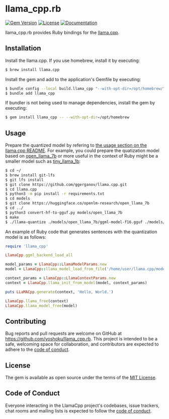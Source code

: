 # llama_cpp.rb

[![Gem Version](https://badge.fury.io/rb/llama_cpp.svg)](https://badge.fury.io/rb/llama_cpp)
[![License](https://img.shields.io/badge/License-MIT-yellowgreen.svg)](https://github.com/yoshoku/llama_cpp.rb/blob/main/LICENSE.txt)
[![Documentation](https://img.shields.io/badge/api-reference-blue.svg)](https://yoshoku.github.io/llama_cpp.rb/doc/)

llama_cpp.rb provides Ruby bindings for the [llama.cpp](https://github.com/ggerganov/llama.cpp).

## Installation

Install the llama.cpp. If you use homebrew, install it by executing:

```sh
$ brew install llama.cpp
```

Install the gem and add to the application's Gemfile by executing:

```sh
$ bundle config --local build.llama_cpp "--with-opt-dir=/opt/homebrew/"
$ bundle add llama_cpp
```

If bundler is not being used to manage dependencies, install the gem by executing:

```sh
$ gem install llama_cpp -- --with-opt-dir=/opt/homebrew
```

## Usage

Prepare the quantized model by refering to [the usage section on the llama.cpp README](https://github.com/ggerganov/llama.cpp#usage).
For example, you could prepare the quatization model based on
[open_llama_7b](https://huggingface.co/openlm-research/open_llama_7b)
or more useful in the context of Ruby might be a smaller model such as
[tiny_llama_1b](https://huggingface.co/TinyLlama/TinyLlama-1.1B-Chat-v1.0):

```sh
$ cd ~/
$ brew install git-lfs
$ git lfs install
$ git clone https://github.com/ggerganov/llama.cpp.git
$ cd llama.cpp
$ python3 -m pip install -r requirements.txt
$ cd models
$ git clone https://huggingface.co/openlm-research/open_llama_7b
$ cd ../
$ python3 convert-hf-to-gguf.py models/open_llama_7b
$ make
$ ./llama-quantize ./models/open_llama_7b/ggml-model-f16.gguf ./models/open_llama_7b/ggml-model-q4_0.bin q4_0
```

An example of Ruby code that generates sentences with the quantization model is as follows:

```ruby
require 'llama_cpp'

LlamaCpp.ggml_backend_load_all

model_params = LlamaCpp::LlamaModelParams.new
model = LlamaCpp::llama_model_load_from_file('/home/user/llama.cpp/models/open_llama_7b/ggml-model-q4_0.bin', model_params)

context_params = LlamaCpp::LlamaContextParams.new
context = LlamaCpp.llama_init_from_model(model, context_params)

puts LLaMACpp.generate(context, 'Hello, World.')

LlamaCpp.llama_free(context)
LlamaCpp.llama_model_free(model)
```

## Contributing

Bug reports and pull requests are welcome on GitHub at https://github.com/yoshoku/llama_cpp.rb.
This project is intended to be a safe, welcoming space for collaboration,
and contributors are expected to adhere to the [code of conduct](https://github.com/yohsoku/llama_cpp.rb/blob/main/CODE_OF_CONDUCT.md).

## License

The gem is available as open source under the terms of the [MIT License](https://opensource.org/licenses/MIT).

## Code of Conduct

Everyone interacting in the LlamaCpp project's codebases, issue trackers,
chat rooms and mailing lists is expected to follow the [code of conduct](https://github.com/yoshoku/llama_cpp.rb/blob/main/CODE_OF_CONDUCT.md).
